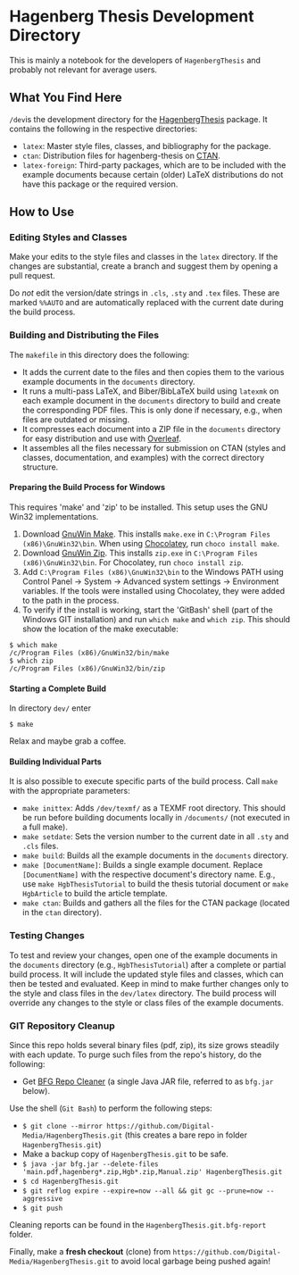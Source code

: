 # Hagenberg Thesis Development Directory

This is mainly a notebook for the developers of `HagenbergThesis` and probably not relevant for average users.

## What You Find Here

`/dev`is the development directory for the [HagenbergThesis](https://github.com/Digital-Media/HagenbergThesis) package. It contains the following in the respective directories:

- `latex`: Master style files, classes, and bibliography for the package.
- `ctan`: Distribution files for hagenberg-thesis on [CTAN](https://ctan.org/pkg/hagenberg-thesis).
- `latex-foreign`: Third-party packages, which are to be included with the example documents because certain (older) LaTeX distributions do not have this package or the required version.

## How to Use

### Editing Styles and Classes

Make your edits to the style files and classes in the `latex` directory. If the changes are substantial, create a branch and suggest them by opening a pull request.

Do *not* edit the version/date strings in `.cls`, `.sty` and `.tex` files. 
These are marked `%%AUTO` and are automatically replaced with the current date during the build process.

### Building and Distributing the Files

The `makefile` in this directory does the following:

- It adds the current date to the files and then copies them to the various example documents in the `documents` directory.
- It runs a multi-pass LaTeX, and Biber/BibLaTeX build using `latexmk` on each example document in the `documents` directory to build and create the corresponding PDF files. This is only done if necessary, e.g., when files are outdated or missing.
- It compresses each document into a ZIP file in the `documents` directory for easy distribution and use with [Overleaf](https://www.overleaf.com/).
- It assembles all the files necessary for submission on CTAN (styles and classes, documentation, and examples) with the correct directory structure.

#### Preparing the Build Process for Windows

This requires 'make' and 'zip' to be installed. This setup uses the GNU Win32 implementations.

1. Download [GnuWin Make](http://gnuwin32.sourceforge.net/downlinks/make.php). This installs `make.exe` in `C:\Program Files (x86)\GnuWin32\bin`. When using [Chocolatey](https://chocolatey.org/), run `choco install make`.
2. Download [GnuWin Zip](http://gnuwin32.sourceforge.net/downlinks/zip.php). This installs `zip.exe` in `C:\Program Files (x86)\GnuWin32\bin`. For Chocolatey, run `choco install zip`.
3. Add `C:\Program Files (x86)\GnuWin32\bin` to the Windows PATH using Control Panel -> System -> Advanced system settings -> Environment variables. If the tools were installed using Chocolatey, they were added to the path in the process.
4. To verify if the install is working, start the 'GitBash' shell (part of the Windows GIT installation) and run `which make` and `which zip`. This should show the location of the make executable:
```
$ which make
/c/Program Files (x86)/GnuWin32/bin/make
$ which zip
/c/Program Files (x86)/GnuWin32/bin/zip
```

#### Starting a Complete Build
In directory `dev/` enter
```
$ make
```

Relax and maybe grab a coffee.

#### Building Individual Parts

It is also possible to execute specific parts of the build process. Call `make` with the appropriate parameters:

- `make inittex`: Adds `/dev/texmf/` as a TEXMF root directory. This should be run before building documents locally in `/documents/` (not executed in a full make).
- `make setdate`: Sets the version number to the current date in all `.sty` and `.cls` files.
- `make build`: Builds all the example documents in the `documents` directory.
- `make [DocumentName]`: Builds a single example document. Replace `[DocumentName]` with the respective document's directory name. E.g., use `make HgbThesisTutorial` to build the thesis tutorial document or `make HgbArticle` to build the article template.
- `make ctan`: Builds and gathers all the files for the CTAN package (located in the `ctan` directory).

### Testing Changes

To test and review your changes, open one of the example documents in the `documents` directory (e.g., `HgbThesisTutorial`) after a complete or partial build process. It will include the updated style files and classes, which can then be tested and evaluated. Keep in mind to make further changes only to the style and class files in the `dev/latex` directory. The build process will override any changes to the style or class files of the example documents.

### GIT Repository Cleanup

Since this repo holds several binary files (pdf, zip), its size grows steadily with each update. To purge such files from the repo's history, do the following:

- Get [BFG Repo Cleaner](https://rtyley.github.io/bfg-repo-cleaner/) (a single Java JAR file, referred to as ``bfg.jar`` below).

Use the shell (`Git Bash`) to perform the following steps:

- ``$ git clone --mirror https://github.com/Digital-Media/HagenbergThesis.git`` (this creates a bare repo in folder ``HagenbergThesis.git``)
- Make a backup copy of ``HagenbergThesis.git`` to be safe.
- ``$ java -jar bfg.jar --delete-files 'main.pdf,hagenberg*.zip,Hgb*.zip,Manual.zip' HagenbergThesis.git``
- ``$ cd HagenbergThesis.git``
- ``$ git reflog expire --expire=now --all && git gc --prune=now --aggressive``
- ``$ git push``

Cleaning reports can be found in the ``HagenbergThesis.git.bfg-report`` folder.

Finally, make a **fresh checkout** (clone) from ``https://github.com/Digital-Media/HagenbergThesis.git`` to avoid local garbage being pushed again!
